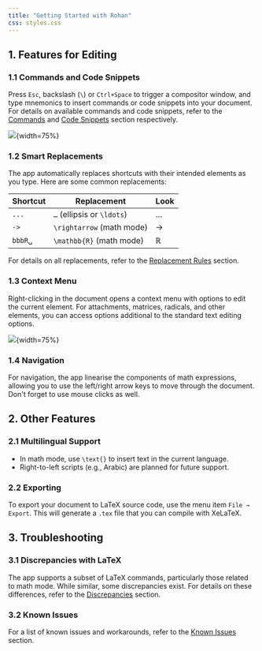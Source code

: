 ```yaml
---
title: "Getting Started with Rohan"
css: styles.css
---
```


## 1. Features for Editing

### 1.1 Commands and Code Snippets

Press `Esc`, backslash (`\`) or `Ctrl+Space` to trigger a compositor window, and type mnemonics
to insert commands or code snippets into your document. For details on available commands and
code snippets, refer to the [Commands](commands.html) and [Code Snippets](code-snippets.html)
section respectively.

![](images/compositor_window.png){width=75%}

### 1.2 Smart Replacements

The app automatically replaces shortcuts with their intended elements as you type.
Here are some common replacements:

| Shortcut | Replacement                | Look          |
| -------- | -------------------------- | ------------- |
| `...`    | `…` (ellipsis or `\ldots`) | …             |
| `->`     | `\rightarrow` (math mode)  | $\rightarrow$ |
| `bbbR␣`  | `\mathbb{R}` (math mode)   | $\mathbb{R}$  |

For details on all replacements, refer to the [Replacement Rules](replacement-rules.html) section.

### 1.3 Context Menu

Right-clicking in the document opens a context menu with options to edit the current element.
For attachments, matrices, radicals, and other elements, you can access options additional to
the standard text editing options.

![](images/context_menu.png){width=75%}

### 1.4 Navigation

For navigation, the app linearise the components of math expressions, allowing you to use the left/right arrow keys to move through the document. Don't forget to use mouse clicks as well.

## 2. Other Features

### 2.1 Multilingual Support

- In math mode, use `\text{}` to insert text in the current language.
- Right-to-left scripts (e.g., Arabic) are planned for future support.

### 2.2 Exporting

To export your document to LaTeX source code, use the menu item `File → Export`.
This will generate a `.tex` file that you can compile with XeLaTeX.

## 3. Troubleshooting

### 3.1 Discrepancies with LaTeX

The app supports a subset of LaTeX commands, particularly those related to math mode.
While similar, some discrepancies exist. For details on these differences, refer to
the [Discrepancies](discrepancy.html) section.

### 3.2 Known Issues

For a list of known issues and workarounds, refer to the [Known Issues](known-issues.html) section.

